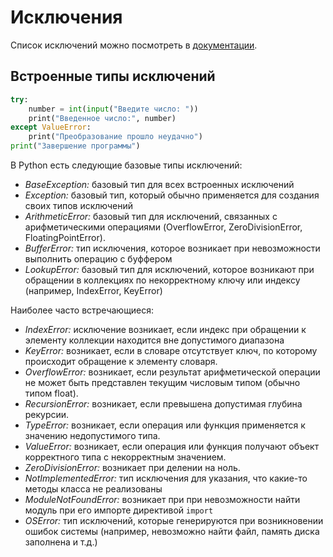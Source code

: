 # Исключения

Cписок исключений можно посмотреть в [документации](https://docs.python.org/3/library/exceptions.html).
## Встроенные типы исключений

```python
try:
    number = int(input("Введите число: "))
    print("Введенное число:", number)
except ValueError:
    print("Преобразование прошло неудачно")
print("Завершение программы")
```

В Python есть следующие базовые типы исключений:
- *BaseException:* базовый тип для всех встроенных исключений
- *Exception:* базовый тип, который обычно применяется для создания своих типов исключений
- *ArithmeticError:* базовый тип для исключений, связанных с арифметическими операциями (OverflowError, ZeroDivisionError, FloatingPointError).
- *BufferError:* тип исключения, которое возникает при невозможности выполнить операцию с буффером
- *LookupError:* базовый тип для исключений, которое возникают при обращении в коллекциях по некорректному ключу или индексу (например, IndexError, KeyError)

Наиболее часто встречающиеся:
- *IndexError:* исключение возникает, если индекс при обращении к элементу коллекции находится вне допустимого диапазона
- *KeyError:* возникает, если в словаре отсутствует ключ, по которому происходит обращение к элементу словаря.
- *OverflowError:* возникает, если результат арифметической операции не может быть представлен текущим числовым типом (обычно типом float).
- *RecursionError:* возникает, если превышена допустимая глубина рекурсии.
- *TypeError:* возникает, если операция или функция применяется к значению недопустимого типа.
- *ValueError:* возникает, если операция или функция получают объект корректного типа с некорректным значением.
- *ZeroDivisionError:* возникает при делении на ноль.
- *NotImplementedError:* тип исключения для указания, что какие-то методы класса не реализованы
- *ModuleNotFoundError:* возникает при при невозможности найти модуль при его импорте директивой `import`
- *OSError:* тип исключений, которые генерируются при возникновении ошибок системы (например, невозможно найти файл, память диска заполнена и т.д.)